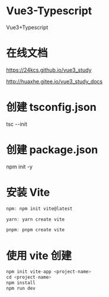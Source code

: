 # Vue3-Typescript
Vue3+Typescript

# 在线文档

https://24kcs.github.io/vue3_study

http://huaxhe.gitee.io/vue3_study_docs

# 创建 tsconfig.json
tsc --init

# 创建 package.json
npm init -y

# 安装 Vite
```js
npm: npm init vite@latest

yarn: yarn create vite

pnpm: pnpm create vite
```

# 使用 vite 创建
```js
npm init vite-app <project-name>
cd <project-name>
npm install
npm run dev
```